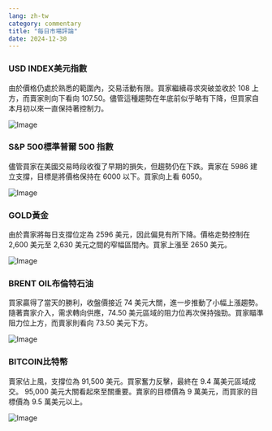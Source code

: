 ```yaml
---
lang: zh-tw
category: commentary
title: "每日市場評論"
date: 2024-12-30
---
```


### USD INDEX美元指數

由於價格仍處於熟悉的範圍內，交易活動有限。買家繼續尋求突破並收於 108 上方，而賣家則向下看向 107.50。儘管這種趨勢在年底前似乎略有下降，但買家自本月初以來一直保持著控制力。

![Image](https://markleighedu.github.io/img/Dec-2024/30-Dec-2024/usdindex.jpg)

### S&P 500標準普爾 500 指數

儘管買家在美國交易時段收復了早期的損失，但趨勢仍在下跌。賣家在 5986 建立支撐，目標是將價格保持在 6000 以下。買家向上看 6050。

![Image](https://markleighedu.github.io/img/Dec-2024/30-Dec-2024//sp500.jpg)

### GOLD黃金

由於賣家將每日支撐位定為 2596 美元，因此偏見有所下降。價格走勢控制在 2,600 美元至 2,630 美元之間的窄幅區間內。買家上漲至 2650 美元。

![Image](https://markleighedu.github.io/img/Dec-2024/30-Dec-2024/gold.jpg)

### BRENT OIL布倫特石油

買家贏得了當天的勝利，收盤價接近 74 美元大關，進一步推動了小幅上漲趨勢。隨著賣家介入，需求轉向供應，74.50 美元區域的阻力位再次保持強勁。買家瞄準阻力位上方，而賣家則看向 73.50 美元下方。

![Image](https://markleighedu.github.io/img/Dec-2024/30-Dec-2024/brentoil.jpg)

### BITCOIN比特幣

賣家佔上風，支撐位為 91,500 美元。買家奮力反擊，最終在 9.4 萬美元區域成交。 95,000 美元大關看起來至關重要。賣家的目標價為 9 萬美元，而買家的目標價為 9.5 萬美元以上。

![Image](https://markleighedu.github.io/img/Dec-2024/30-Dec-2024/bitcoin.jpg)
